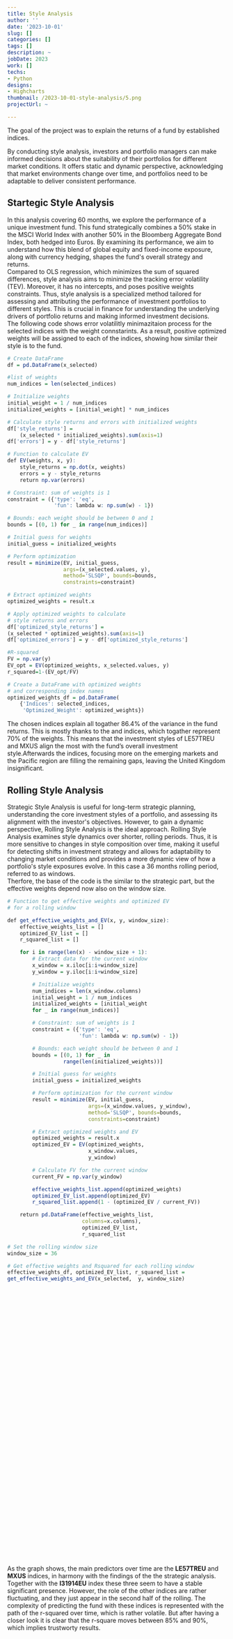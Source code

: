 ```yaml
---
title: Style Analysis
author: ''
date: '2023-10-01'
slug: []
categories: []
tags: []
description: ~
jobDate: 2023
work: []
techs:
- Python
designs:
- Highcharts
thumbnail: /2023-10-01-style-analysis/5.png
projectUrl: ~

---
```


The goal of the project was to explain the returns of a fund by established indices.

By conducting  style analysis, investors and portfolio managers can make informed decisions about the suitability of their portfolios for different market conditions. It offers static and dynamic perspective, acknowledging that market environments change over time, and portfolios need to be adaptable to deliver consistent performance.



## Startegic Style Analysis


In this analysis covering 60 months, we explore the performance of a unique investment fund. This fund strategically combines a 50% stake in the MSCI World Index with another 50% in the Bloomberg Aggregate Bond Index, both hedged into Euros. By examining its performance, we aim to understand how this blend of global equity and fixed-income exposure, along with currency hedging, shapes the fund's overall strategy and returns.   
Compared to OLS regression, which minimizes the sum of squared differences, style analysis aims to minimize the tracking error volatility (TEV). Moreover, it has no intercepts, and poses positive weights constraints. Thus, style analysis is a specialized method tailored for assessing and attributing the performance of investment portfolios to different styles. This is crucial in finance for understanding the underlying drivers of portfolio returns and making informed investment decisions.   
The following code shows error volatilitly minimazitaion process for the selected indices with the weight connstarints. As a result, positive optimized weights will be assigned to each of the indices, showing how similar their style is to the fund.


```r
# Create DataFrame
df = pd.DataFrame(x_selected)

#list of weights
num_indices = len(selected_indices)

# Initialize weights
initial_weight = 1 / num_indices
initialized_weights = [initial_weight] * num_indices

# Calculate style returns and errors with initialized weights
df['style_returns'] = 
    (x_selected * initialized_weights).sum(axis=1)
df['errors'] = y - df['style_returns']

# Function to calculate EV
def EV(weights, x, y):
    style_returns = np.dot(x, weights)
    errors = y - style_returns
    return np.var(errors)

# Constraint: sum of weights is 1
constraint = ({'type': 'eq',
               'fun': lambda w: np.sum(w) - 1})

# Bounds: each weight should be between 0 and 1
bounds = [(0, 1) for _ in range(num_indices)]

# Initial guess for weights
initial_guess = initialized_weights

# Perform optimization
result = minimize(EV, initial_guess,
                  args=(x_selected.values, y), 
                  method='SLSQP', bounds=bounds,
                  constraints=constraint)

# Extract optimized weights
optimized_weights = result.x

# Apply optimized weights to calculate
# style returns and errors
df['optimized_style_returns'] =
(x_selected * optimized_weights).sum(axis=1)
df['optimized_errors'] = y - df['optimized_style_returns']

#R-squared
FV = np.var(y)
EV_opt = EV(optimized_weights, x_selected.values, y)
r_squared=1-(EV_opt/FV)

# Create a DataFrame with optimized weights
# and corresponding index names
optimized_weights_df = pd.DataFrame(
    {'Indices': selected_indices,
     'Optimized_Weight': optimized_weights})

```


<script src="https://code.highcharts.com/highcharts.js"></script>
<script src="https://code.highcharts.com/modules/exporting.js"></script>
<script src="https://code.highcharts.com/modules/export-data.js"></script>
<script src="https://code.highcharts.com/modules/accessibility.js"></script>

<figure class="highcharts-figure">
    <div id="container"></div>
    <p class="highcharts-description">
    </p>
</figure>

<style>
.highcharts-figure,
.highcharts-data-table table {
    min-width: 320px;
    max-width: 800px;
    margin: 1em auto;
}

.highcharts-data-table table {
    font-family: Verdana, sans-serif;
    border-collapse: collapse;
    border: 1px solid #ebebeb;
    margin: 10px auto;
    text-align: center;
    width: 100%;
    max-width: 500px;
}

.highcharts-data-table caption {
    padding: 1em 0;
    font-size: 1.2em;
    color: #555;
}

.highcharts-data-table th {
    font-weight: 600;
    padding: 0.5em;
}

.highcharts-data-table td,
.highcharts-data-table th,
.highcharts-data-table caption {
    padding: 0.5em;
}

.highcharts-data-table thead tr,
.highcharts-data-table tr:nth-child(even) {
    background: #f8f8f8;
}

.highcharts-data-table tr:hover {
    background: #f1f7ff;
}

</style>

<script>
(function (H) {
    H.seriesTypes.pie.prototype.animate = function (init) {
        const series = this,
            chart = series.chart,
            points = series.points,
            {
                animation
            } = series.options,
            {
                startAngleRad
            } = series;

        function fanAnimate(point, startAngleRad) {
            const graphic = point.graphic,
                args = point.shapeArgs;

            if (graphic && args) {

                graphic
                    // Set inital animation values
                    .attr({
                        start: startAngleRad,
                        end: startAngleRad,
                        opacity: 1
                    })
                    // Animate to the final position
                    .animate({
                        start: args.start,
                        end: args.end
                    }, {
                        duration: animation.duration / points.length
                    }, function () {
                        // On complete, start animating the next point
                        if (points[point.index + 1]) {
                            fanAnimate(points[point.index + 1], args.end);
                        }
                        // On the last point, fade in the data labels, then
                        // apply the inner size
                        if (point.index === series.points.length - 1) {
                            series.dataLabelsGroup.animate({
                                opacity: 1
                            },
                            void 0,
                            function () {
                                points.forEach(point => {
                                    point.opacity = 1;
                                });
                                series.update({
                                    enableMouseTracking: true
                                }, false);
                                chart.update({
                                    plotOptions: {
                                        pie: {
                                            innerSize: '40%',
                                            borderRadius: 8
                                        }
                                    }
                                });
                            });
                        }
                    });
            }
        }

        if (init) {
            // Hide points on init
            points.forEach(point => {
                point.opacity = 0;
            });
        } else {
            fanAnimate(points[0], startAngleRad);
        }
    };
}(Highcharts));

Highcharts.chart('container', {
    chart: {
        type: 'pie'
    },
    title: {
        text: 'Overview of Optimized Weights',
        align: 'left'
    },
    subtitle: {
        text: 'R²: 0.8641',
        align: 'left'
    },
    tooltip: {
        pointFormat: '<b>{point.percentage:.1f}%</b>'
    },
    accessibility: {
        point: {
            valueSuffix: '%'
        }
    },
    plotOptions: {
        pie: {
            allowPointSelect: true,
            borderWidth: 2,
            cursor: 'pointer',
            dataLabels: {
                enabled: true,
                format: '<b>{point.name}</b>',
                distance: 20
            }
        }
    },
    colors: ['#003f5c', '#444e86', '#955196', '#dd5182', '#ff6e54', '#ffa600'],

    series: [{
        // Disable mouse tracking on load, enable after custom animation
        enableMouseTracking: false,
        animation: {
            duration: 2000
        },
        colorByPoint: true,
        data: [
            { name: 'LE57TREU Index', y: 3.573870e-01 },
            { name: 'MXUS Index', y: 3.431106e-01 },
            { name: 'MXEUG Index', y: 8.546427e-02 },
            { name: 'I00163EU Index', y: 8.541785e-02 },
            { name: 'I31914EU Index', y: 8.339464e-02 },
            { name: 'MSERP Index', y: 4.263598e-02 },
            // Group small values together
            { name: 'Other', y: 0, color: 'gray', dataLabels: { enabled: false } }
        ]
    }]
});

</script>





The chosen indices explain all togather 86.4% of the variance in the fund returns. This is mostly thanks to the and indices, which togather represent 70% of the weights. This means that the investment styles of LE57TREU and MXUS align the most with the fund’s overall investment style.Afterwards the indices, focusing more on the emerging markets and the Pacific region are filling the remaining gaps, leaving the United Kingdom insignificant.



## Rolling Style Analysis

Strategic Style Analysis is useful for long-term strategic planning, understanding the core investment styles of a portfolio, and assessing its alignment with the investor's objectives. However, to  gain a dynamic perspective, Rolling Style Analysis is the ideal approach. Rolling Style Analysis examines style dynamics over shorter, rolling periods. Thus, it is more sensitive to changes in style composition over time, making it useful for detecting shifts in investment strategy and allows for adaptability to changing market conditions and provides a more dynamic view of how a portfolio's style exposures evolve. In this case a 36 months rolling period, referred to as windows.   
Therfore, the base of the code is the similar to the strategic part, but the effective weights depend now also on the window size.


```r
# Function to get effective weights and optimized EV
# for a rolling window

def get_effective_weights_and_EV(x, y, window_size):
    effective_weights_list = []
    optimized_EV_list = []
    r_squared_list = []

    for i in range(len(x) - window_size + 1):
        # Extract data for the current window
        x_window = x.iloc[i:i+window_size]
        y_window = y.iloc[i:i+window_size]

        # Initialize weights
        num_indices = len(x_window.columns)
        initial_weight = 1 / num_indices
        initialized_weights = [initial_weight 
        for _ in range(num_indices)]

        # Constraint: sum of weights is 1
        constraint = ({'type': 'eq',
                       'fun': lambda w: np.sum(w) - 1})

        # Bounds: each weight should be between 0 and 1
        bounds = [(0, 1) for _ in   
                  range(len(initialized_weights))]

        # Initial guess for weights
        initial_guess = initialized_weights

        # Perform optimization for the current window
        result = minimize(EV, initial_guess,
                          args=(x_window.values, y_window),
                          method='SLSQP', bounds=bounds,
                          constraints=constraint)

        # Extract optimized weights and EV
        optimized_weights = result.x
        optimized_EV = EV(optimized_weights,
                          x_window.values,
                          y_window)

        # Calculate FV for the current window
        current_FV = np.var(y_window)

        effective_weights_list.append(optimized_weights)
        optimized_EV_list.append(optimized_EV)
        r_squared_list.append(1 - (optimized_EV / current_FV))

    return pd.DataFrame(effective_weights_list,
                        columns=x.columns),
                        optimized_EV_list, 
                        r_squared_list

# Set the rolling window size
window_size = 36

# Get effective weights and Rsquared for each rolling window
effective_weights_df, optimized_EV_list, r_squared_list = 
get_effective_weights_and_EV(x_selected,  y, window_size)

```



<script src="https://code.highcharts.com/highcharts.js"></script>
<script src="https://code.highcharts.com/modules/series-label.js"></script>
<script src="https://code.highcharts.com/modules/exporting.js"></script>
<script src="https://code.highcharts.com/modules/export-data.js"></script>
<script src="https://code.highcharts.com/modules/accessibility.js"></script>
<figure class="highcharts-figure">
<div id="container2"></div>
<p class="highcharts-description">

</p>
</figure>

<style>
.highcharts-figure,
.highcharts-data-table table {
    min-width: 310px;
    max-width: 800px;
    margin: 1em auto;
}

#container2 {
    height: 620px;
}

.highcharts-data-table table {
    font-family: Verdana, sans-serif;
    border-collapse: collapse;
    border: 1px solid #ebebeb;
    margin: 10px auto;
    text-align: center;
    width: 100%;
    max-width: 500px;
}

.highcharts-data-table caption {
    padding: 1em 0;
    font-size: 1.2em;
    color: #555;
}

.highcharts-data-table th {
    font-weight: 600;
    padding: 0.5em;
}

.highcharts-data-table td,
.highcharts-data-table th,
.highcharts-data-table caption {
    padding: 0.5em;
}

.highcharts-data-table thead tr,
.highcharts-data-table tr:nth-child(even) {
    background: #f8f8f8;
}

.highcharts-data-table tr:hover {
    background: #f1f7ff;
}

</style>

<script>
Highcharts.chart('container2', {
    chart: {
        type: 'area'
    },
    title: {
        useHTML: true,
        text: 'Overview of Optimized Weights',
        align: 'left'
    },
    subtitle: {
        text: '36 months rolling',
        align: 'left'
    },
    accessibility: {
        point: {
            valueDescriptionFormat: '{index}. {point.category}, {point.y:,.1f} billions, {point.percentage:.1f}%.'
        }
    },
    yAxis: [{
        labels: {
            format: '{value}%'
        },
        title: {
            enabled: false
        }
    }, {
        title: {
            text: '',
            style: {
                color: Highcharts.getOptions().colors[10] // Use a color from the default Highcharts color palette
            }
        },
        labels: {
            format: '{value}',
            style: {
                color: Highcharts.getOptions().colors[10] // Use a color from the default Highcharts color palette
            }
        },
        opposite: true,
        max: 1 // Set the maximum value of the second y-axis to 1 (corresponding to 100%)
    }],
    xAxis: {
        title: {
            text: 'Rolling Time' // X-axis title
        }
    },
    tooltip: {
        pointFormat: '<span style="color:{series.color}">{series.name}</span>: <b>{point.percentage:.1f}%</b>',
        split: true
    },
    plotOptions: {
        series: {
            pointStart: 1
        },
        area: {
            stacking: 'percent',
            marker: {
                enabled: false
            }
        }
    },
    colors: ['#380d61', '#511761', '#692161', '#993461', '#ab4563', '#bd5665', '#e17869', '#e9854f', '#f09135', '#ffaa00'],
    series: [{
        name: 'I00039EU',
        data: [1.77E-15, 2.32E-16, 5.38E-16, 7.49E-16, 0, 0, 0, 2.00E-16, 1.33E-15, 7.87E-16, 1.83E-15, 0, 6.72E-16, 1.29E-15, 0, 0, 0, 0, 0.034172723, 1.82E-18, 0.069569816, 0.045446342, 0, 5.04E-17, 5.33E-17
        ]
    }, {
        name: 'I31914EU',
        data: [0.043948923, 0.062600767, 0.06362058, 0.060840249, 0.033425113, 0.032352527, 0.058543177, 0.119091657, 0.126086679, 0.111974503, 0.119378594, 0.142524944, 0.105384355, 0.063274999, 0.095164286, 0.067567655, 0.075873674, 0.053732213, 0.046888772, 0.100829182, 0.081760326, 0.066457538, 0.119523965, 0.116107717, 0.085656448
        ]
    }, {
        name: 'I00001EU',
        data: [0, 2.51E-16, 0, 0, 0, 2.04E-16, 1.47E-16, 4.20E-16, 0, 0, 4.12E-16, 2.29E-16, 0, 0.071707974, 0.043670979, 4.02E-16, 4.08E-16, 2.37E-16, 1.65E-16, 2.63E-17, 0, 0, 0, 0, 0.032207647]
    }, {
        name: 'LE57TREU ',
        data: [0.510126, 0.501998106, 0.50218981, 0.507361985, 0.527004492, 0.528485797, 0.493105655, 0.43147598, 0.423418803, 0.434391229, 0.435455281, 0.41097431, 0.435964121, 0.406841111, 0.4012063, 0.35726057, 0.3517178, 0.359271357, 0.230640351, 0.35388699, 0.360182524, 0.308352512, 0.143997871, 0.132223973, 0.145910483]
    }, {
        name: 'I00163EU',
        data: [0, 0, 0, 0, 0, 2.70E-17, 1.06E-16, 6.06E-17, 2.70E-17, 1.31E-16, 0, 0, 3.47E-17, 0, 0.005526771, 0.125237857, 0.121202582, 0.157556217, 0.182998326, 0.062269402, 0.033818907, 0.120142823, 0.197316676, 0.22533854, 0.22164787]
    }, {
        name: 'I04276EU',
        data: [1.19E-15, 9.47E-16, 2.12E-16, 0, 0, 0, 0, 7.42E-16, 1.15E-15, 0, 6.57E-16, 0, 2.35E-16, 1.16E-15, 0, 6.32E-16, 2.72E-16, 0, 4.28E-17, 0, 4.94E-17, 0, 2.68E-17, 2.63E-17, 2.49E-18]
    }, {
        name: 'MXEUG',
        data: [2.71E-16, 0, 0, 0, 0.005032791, 5.96E-17, 0, 0.024407775, 0.022899001, 0.025907952, 0.03858976, 0.036827842, 0.007342419, 0, 8.96E-17, 0.018129715, 0.01978641, 0.018160217, 0.061595409, 0.090864926, 0.127003133, 0.144534996, 0.164458325, 0.176447843, 0.199688236]
    }, {
        name: 'MXUS',
        data: [0.433047948, 0.421385511, 0.426593458, 0.410116495, 0.433474028, 0.423993409, 0.436554543, 0.422614026, 0.427595517, 0.427726316, 0.406576365, 0.409580547, 0.411563156, 0.37968855, 0.399845247, 0.372426543, 0.371766616, 0.371514466, 0.371736358, 0.31980228, 0.280621215, 0.282715715, 0.263296567, 0.255977502, 0.254298568]
    }, {
        name: 'MSERP',
        data: [0.004717653, 0, 5.43E-17, 0, 0.001063577, 0.015168267, 0.011796625, 0.002410562, 0, 0, 0, 9.24E-05, 0.039745949, 0.078487365, 0.054586417, 0.05937766, 0.059652918, 0.039765531, 0.071968061, 0.072347221, 0.04704408, 0.032350073, 0.100884458, 0.071332273, 0.060590749]
    }, {
        name: 'MXGB',
        data: [0.008159452, 0.014015616, 0.007596152, 0.021681271, 4.08E-17, 4.05E-16, 3.90E-16, 0, 0, 0, 0, 4.41E-17, 0, 0, 0, 0, 0, 0, 0, 0, 1.21E-17, 3.63E-18, 0.010522138, 0.022572151, 0]
    }]
});
    

</script>







<figure class="highcharts-figure">
<div id="r2Container"></div>
<p class="highcharts-description">

</p>
</figure>

<script>

Highcharts.chart('r2Container', {
    chart: {
        type: 'line'
    },
    title: {
        text: 'R² Values Over Time',
        align: 'left'
    },
    xAxis: {
        title: {
            text: 'Rolling Time'
        }
    },
    yAxis: {
        title: {
            text: 'R²'
        },
        labels: {
            format: '{value}' // D
        }
    },
    tooltip: {
        pointFormat: '<span style="color:{series.color}">{series.name}</span>: <b>{point.y:.4f}</b><br/>'
    },
    series: [{
        name: 'R²',
        color: '#380d61',
        data: [0.887637054213982, 0.8877011544478849, 0.8893914869239011, 
               0.8713920795217971, 0.8665540946770064, 0.8679043900554069, 
               0.8692618080938903, 0.8636292674059939, 0.8537008922721883, 
               0.8651509826300484, 0.8766494608118417, 0.8765565849152005, 
               0.8855102098710597, 0.8736283372886974, 0.8704095128028273,
               0.8703170437866761, 0.8722239322596772, 0.8685778868775915,
               0.8977930477888213, 0.8729195475342553, 0.8679203330957813, 
               0.860990109592243, 0.8860318848282231, 0.889069449817989, 
               0.8815811147382123]
    }]
});


</script>



As the graph shows, the main predictors over time are the **LE57TREU** and **MXUS** indices, in harmony with the findings of the the strategic analysis. Together with the **I31914EU** index these three seem to have a stable significant presence. However, the role of the other indices are rather fluctuating, and they just appear in the second half of the rolling. The complexity of predicting the fund with these indices is represented with the path of the r-squared over time, which is rather volatile. But after having a closer look it is clear that the r-square moves between 85% and 90%, which implies trustworty results.





